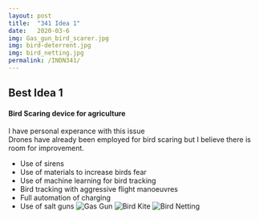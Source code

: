 ```yaml
---
layout: post
title:  "341 Idea 1"
date:   2020-03-6 
img: Gas_gun_bird_scarer.jpg
img: bird-deterrent.jpg
img: bird_netting.jpg
permalink: /INDN341/
---
```

## Best Idea 1  
#### Bird Scaring device for agriculture 
I have personal experance with this issue  
Drones have already been employed for bird scaring but I believe there is room for improvement. 
* Use of sirens 
* Use of materials to increase birds fear 
* Use of machine learning for bird tracking 
* Bird tracking with aggressive flight manoeuvres 
* Full automation of charging 
* Use of salt guns 
![Gas Gun](Design/assets/img/DesignImages/Gas_gun_bird_scarer.jpg)
![Bird Kite](Design/assets/img/DesignImages/bird-deterrent.jpg)
![Bird Netting](Design/assets/img/DesignImages/bird_netting.jpg)
